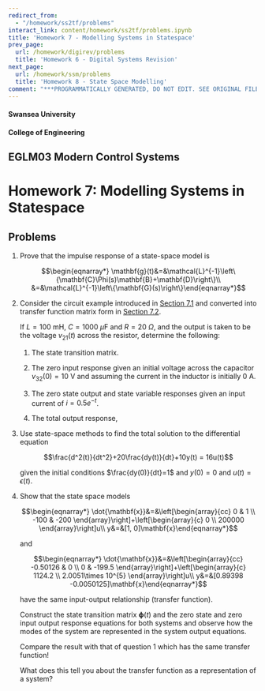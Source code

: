 ```yaml
---
redirect_from:
  - "/homework/ss2tf/problems"
interact_link: content/homework/ss2tf/problems.ipynb
title: 'Homework 7 - Modelling Systems in Statespace'
prev_page:
  url: /homework/digirev/problems
  title: 'Homework 6 - Digital Systems Revision'
next_page:
  url: /homework/ssm/problems
  title: 'Homework 8 - State Space Modelling'
comment: "***PROGRAMMATICALLY GENERATED, DO NOT EDIT. SEE ORIGINAL FILES IN /content***"
---
```


#### Swansea University
#### College of Engineering

## EGLM03 Modern Control Systems

# Homework 7: Modelling Systems in Statespace

## Problems

1. Prove that the impulse response of a state-space model is
    
    $$\begin{eqnarray*}
    \mathbf{g}(t)&=&\mathcal{L}^{-1}\left\{\mathbf{C}\Phi(s)\mathbf{B}+\mathbf{D}\right\}\\
    &=&\mathcal{L}^{-1}\left\{\mathbf{G}(s)\right\}\end{eqnarray*}$$

2.  Consider the circuit example introduced in
    [Section 7.1](../../07/2/tf4ss) and converted into transfer function matrix form in [Section 7.2](../../07/2/intro2ss). 
    
    If $L=100$ mH, $C=1000$ $\mu$F and $R=20$ $\Omega$, and
    the output is taken to be the voltage $v_{21}(t)$ across the
    resistor, determine the following:

    1.  The state transition matrix.

    2.  The zero input response given an initial voltage across the
        capacitor $v_{32}(0)=10$ V and assuming the current in the
        inductor is initially $0$ A.

    3.  The zero state output and state variable responses given an
        input current of $i=0.5e^{-t}$.

    4.  The total output response,

3.  Use state-space methods to find the total solution to the
    differential equation
    
    $$\frac{d^2(t)}{dt^2}+20\frac{dy(t)}{dt}+10y(t) = 16u(t)$$ 
    
    given the
    initial conditions $\frac{dy(0)}{dt}=1$ and $y(0)=0$ and
    $u(t)=\epsilon(t)$.

4.  Show that the state space models 

    $$\begin{eqnarray*}
    \dot{\mathbf{x}}&=&\left[\begin{array}{cc}
      0 & 1 \\
      -100 & -200
    \end{array}\right]+\left[\begin{array}{c}
      0 \\
      200000
    \end{array}\right]u\\ y&=&[1, 0]\mathbf{x}\end{eqnarray*}$$ 
    
    and
    
    $$\begin{eqnarray*}
    \dot{\mathbf{x}}&=&\left[\begin{array}{cc}
      -0.50126 & 0 \\
      0 & -199.5
    \end{array}\right]+\left[\begin{array}{c}
      1124.2 \\
      2.0051\times 10^{5}
    \end{array}\right]u\\ y&=&[0.89398   -0.0050125]\mathbf{x}\end{eqnarray*}$$
    
    have the same input-output relationship (transfer function).
    
    Construct the state transition matrix $\mathbf{\phi}(t)$ and the zero state and
    zero input output response equations for both systems and observe
    how the modes of the system are represented in the system output
    equations. 
    
    Compare the result with that of
    question 1 which has the same transfer function! 
    
    What does this tell you about
    the transfer function as a representation of a system?
